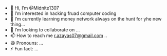 - 👋 Hi, I’m @Midnite1307
- 👀 I’m interested in hacking fruad computer coding 
- 🌱 I’m currently learning money network always on the hunt for yhe new thing...
- 💞️ I’m looking to collaborate on ...
- 📫 How to reach me r.azayas07@gmail.com ..
- 😄 Pronouns: ...
- ⚡ Fun fact: ...

<!---
Midnite1307/Midnite1307 is a ✨ special ✨ repository because its `README.md` (this file) appears on your GitHub profile.
You can click the Preview link to take a look at your changes.
--->
